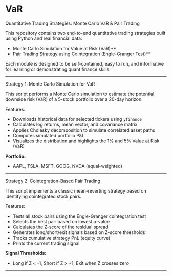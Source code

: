 # VaR
Quantitative Trading Strategies: Monte Carlo VaR & Pair Trading

This repository contains two end-to-end quantitative trading strategies built using Python and real financial data:

- Monte Carlo Simulation for Value at Risk (VaR)**
- Pair Trading Strategy using Cointegration (Engle-Granger Test)**

Each module is designed to be self-contained, easy to run, and informative for learning or demonstrating quant finance skills.

---

Strategy 1: Monte Carlo Simulation for VaR

This script performs a Monte Carlo simulation to estimate the potential downside risk (VaR) of a 5-stock portfolio over a 20-day horizon.

Features:
- Downloads historical data for selected tickers using `yfinance`
- Calculates log returns, mean vector, and covariance matrix
- Applies Cholesky decomposition to simulate correlated asset paths
- Computes simulated portfolio P&L
- Visualizes the distribution and highlights the 1% and 5% Value at Risk (VaR)

**Portfolio:**
- AAPL, TSLA, MSFT, GOOG, NVDA (equal-weighted)

---

Strategy 2: Cointegration-Based Pair Trading

This script implements a classic mean-reverting strategy based on identifying cointegrated stock pairs.

Features:
- Tests all stock pairs using the Engle-Granger cointegration test
- Selects the best pair based on lowest p-value
- Calculates the Z-score of the residual spread
- Generates long/short/exit signals based on Z-score thresholds
- Tracks cumulative strategy PnL (equity curve)
- Prints the current trading signal

**Signal Thresholds:**
- Long if Z < -1, Short if Z > +1, Exit when Z crosses zero

---

